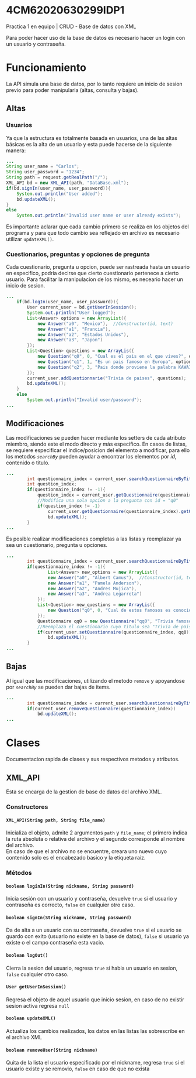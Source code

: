 # 4CM62020630299IDP1
Practica 1 en equipo | CRUD - Base de datos con XML

Para poder hacer uso de la base de datos es necesario hacer un login con un usuario y contraseña.

# Funcionamiento
La API simula una base de datos, por lo tanto requiere un inicio de sesion previo para poder manipularla (altas, consulta y bajas).<br>
## Altas
### Usuarios
Ya que la estructura es totalmente basada en usuarios, una de las altas básicas es la alta de un usuario y esta puede hacerse de la siguiente manera:
```Java
...
String user_name = "Carlos";
String user_password = "1234";
String path = request.getRealPath("/");
XML_API bd = new XML_API(path, "DataBase.xml");
if(bd.signIn(user_name, user_password)){
    System.out.println("User added");
    bd.updateXML();
}
else
    System.out.println("Invalid user name or user already exists");
```
Es importante aclarar que cada cambio primero se realiza en los objetos del programa y para que todo cambio sea reflejado en archivo es necesario utilizar `updateXML()`.
### Cuestionarios, preguntas y opciones de pregunta
Cada cuestionario, pregunta u opcion, puede ser rastreada hasta un usuario en especifico, podria decirse que cierto cuestionario pertenece a cierto usuario. Para facilitar la manipulacion de los mismo, es neceario hacer un inicio de sesion.
```Java
...
    if(bd.logIn(user_name, user_password)){
        User current_user = bd.getUserInSession();
        System.out.println("User logged");
        List<Answer> options = new ArrayList({
            new Answer("a0", "Mexico"),  //Constructor(id, text)
            new Answer("a1", "Francia"),
            new Answer("a2", "Estados Unidos"),
            new Answer("a3", "Japon")
        });
        List<Question> questions = new ArrayLis({
            new Question("q0", 0, "Cual es el pais en el que vives?", options),
            new Question("q1", 1, "Es un pais famoso en Europa", options),
            new Question("q2", 3, "Pais donde proviene la palabra KAWAII", options)
        });
        current_user.addQuestionnarie("Trivia de paises", questions);
        bd.updateXML();
    }
    else
        System.out.println("Invalid user/password");
...
```
## Modificaciones
Las modificaciones se pueden hacer mediante los setters de cada atributo miembro, siendo este el modo directo y más especifico. En casos de listas, se requiere especificar el indice/posicion del elemento a modificar, para ello los metodos _`searchBy`_ pueden ayudar a encontrar los elementos por _id_, contenido o titulo.
```Java
...
        int questionnaire_index = current_user.searchQuestionnaireByTitle("Trivia de paises");
        int question_index;
        if(questionnaire_index != -1){
            question_index = current_user.getQuestionnaire(questionnaire_index).searchQuestionById("q0");
            //Modifica una sola opcion a la pregunta con id = "q0"
            if(question_index != -1) 
                current_user.getQuestionnaire(questionnaire_index).getQuestion(question_index).setOption(0, new Answer("0", Alemania));
                bd.updateXML();
        }
...
```
Es posible realizar modificaciones completas a las listas y reemplazar ya sea un cuestionario, pregunta u opciones.
```Java
...
        int questionnaire_index = current_user.searchQuestionnaireByTitle("Trivia de paises");
        if(questionnaire_index != -1){
                List<Answer> new_options = new ArrayList({
                new Answer("a0", "Albert Camus"),  //Constructor(id, text)
                new Answer("a1", "Pamela Anderson"),
                new Answer("a2", "Andres Mujica"),
                new Answer("a3", "Andrea Legarreta")
            });
            List<Question> new_questions = new ArrayLis({
                new Question("q0", 0, "Cual de estos famosos es conocido por el programa HOY de Mexico?", options),
            });
            Questionnaire qq0 = new Questionnaire("qq0", "Trivia famosos", questions);
            //Reemplaza el cuestionario cuyo titulo sea "Trivia de paises" por uno nuevo
            if(current_user.setQuestionnaire(questionnaire_index, qq0))
                bd.updateXML();
        }
...
```
## Bajas
Al igual que las modificaciones, utilizando el metodo `remove` y apoyandose por _`searchBy`_ se pueden dar bajas de items.
```Java
...
        int questionnaire_index = current_user.searchQuestionnaireByTitle("Trivia de paises");
        if(current_user.removeQuestionnaire(questionnaire_index))
            bd.updateXML();
...
```
# Clases
Documentacion rapida de clases y sus respectivos metodos y atributos.
## XML_API
Esta se encarga de la gestion de base de datos del archivo XML.
### Constructores
#### `XML_API(String path, String file_name)`
Inicializa el objeto, admite 2 argumentos `path` y `file_name`; el primero indica la ruta absoluta o relativa del archivo y el segundo corresponde al nombre del archivo.<br>
En caso de que el archivo no se encuentre, creara uno nuevo cuyo contenido solo es el encabezado basico y la etiqueta raiz.
### Métodos
#### `boolean loginIn(String nickname, String password)`
Inicia sesión con un usuario y contraseña, devuelve `true` si el usuario y contraseña es correcto, `false` en cualquier otro caso.
#### `boolean signIn(String nickname, String password)`
Da de alta a un usuario con su contraseña, devuelve `true` si el usuario se guardo con exito (usuario no existe en la base de datos), `false` si usuario ya existe o el campo contraseña esta vacio.
#### `boolean logOut()`
Cierra la sesion del usuario, regresa `true` si habia un usuario en sesion, `false` cualquier otro caso.
#### `User getUserInSession()`
Regresa el objeto de aquel usuario que inicio sesion, en caso de no existir sesion activa regresa `null`
#### `boolean updateXML()`
Actualiza los cambios realizados, los datos en las listas las sobrescribe en el archivo XML
#### `boolean removeUser(String nickname)`
Quita de la lista el usuario especificado por el nickname, regresa `true` si el usuario existe y se removio, `false` en caso de que no exista
